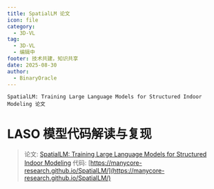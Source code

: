 ```yaml
---
title: SpatialLM 论文
icon: file
category:
  - 3D-VL
tag:
  - 3D-VL
  - 编辑中
footer: 技术共建，知识共享
date: 2025-08-30
author:
  - BinaryOracle
---
```


`SpatialLM: Training Large Language Models for Structured Indoor Modeling 论文` 

<!-- more -->

# LASO 模型代码解读与复现

> 论文: [SpatialLM: Training Large Language Models for Structured Indoor Modeling](https://arxiv.org/abs/2506.07491)
> 代码: [https://manycore-research.github.io/SpatialLM/](https://manycore-research.github.io/SpatialLM/)

